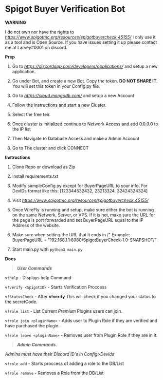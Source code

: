 <h1>Spigot Buyer Verification Bot</h1>

**WARNING**

I do not own nor have the rights to _https://www.spigotmc.org/resources/spigotbuyercheck.45155/_ I only use it as a tool and is Open Source. If you have issues setting it up please contact me at Larvey#0001 on discord.

**Prep**

1. Go to _https://discordapp.com/developers/applications/_ and setup a new application.

2. Go under Bot, and create a new Bot. Copy the token. **DO NOT SHARE IT**. You will set this token in your Config.py file.

3. Go to _https://cloud.mongodb.com/_ and setup a new Account

4. Follow the instructions and start a new Cluster.

5. Select the free teir.

6. Once cluster is initialized continue to Network Access and add 0.0.0.0 to the IP list

7. Then Navigate to Database Access and make a Admin Account

8. Go to The cluster and click CONNECT

**Instructions**

1. Clone Repo or download as Zip

2. Install requirements.txt

3. Modify sampleConfig.py except for BuyerPageURL to your info. For DevIDs format like this: [123344532432, 23213324, 32424324324]

4. Visit _https://www.spigotmc.org/resources/spigotbuyercheck.45155/_

5. Once WireFly is running and setup, make sure either the bot is running on the same Network, Server, or VPS. If it is not, make sure the URL for the page is port forwarded and set BuyerPageURL equal to the IP Address of the website.

6. Make sure when setting the URL that it ends in /" Example: BuyerPageURL = "192.168.1.1:8080/SpigotBuyerCheck-1.0-SNAPSHOT/"

7. Start main.py with ``python3 main.py``

**Docs**

>_**User Commands**_

``v!help`` - Displays help Command

``v!verify <SpigotID>`` - Starts Verification Proccess

``v!StatusCheck`` - After **v!verify** This will check if you changed your status to the secretCode.

``v!role list`` - List Current _Premium_ Plugins users can join.

``v!role join <pluginName>`` - Adds user to Plugin Role if they are verified and have purchased the plugin.

``v!role leave <pluginName>`` - Removes user from Plugin Role if they are in it.

>_**Admin Commands**_.

_Admins must have their Discord ID's in Config>DevIds_

``v!role add`` - Starts proccess of adding a role to the DB/List

``v!role remove`` - Removes a Role from the DB/List
